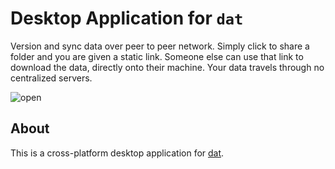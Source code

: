 # Desktop Application for `dat`

Version and sync data over peer to peer network.  Simply click to share a folder and you are given a static link. Someone else can use that link to download the data, directly onto their machine. Your data travels through no centralized servers.

![open](images/share.png)

## About

This is a cross-platform desktop application for [dat](http://github.com/maxogden/dat).
